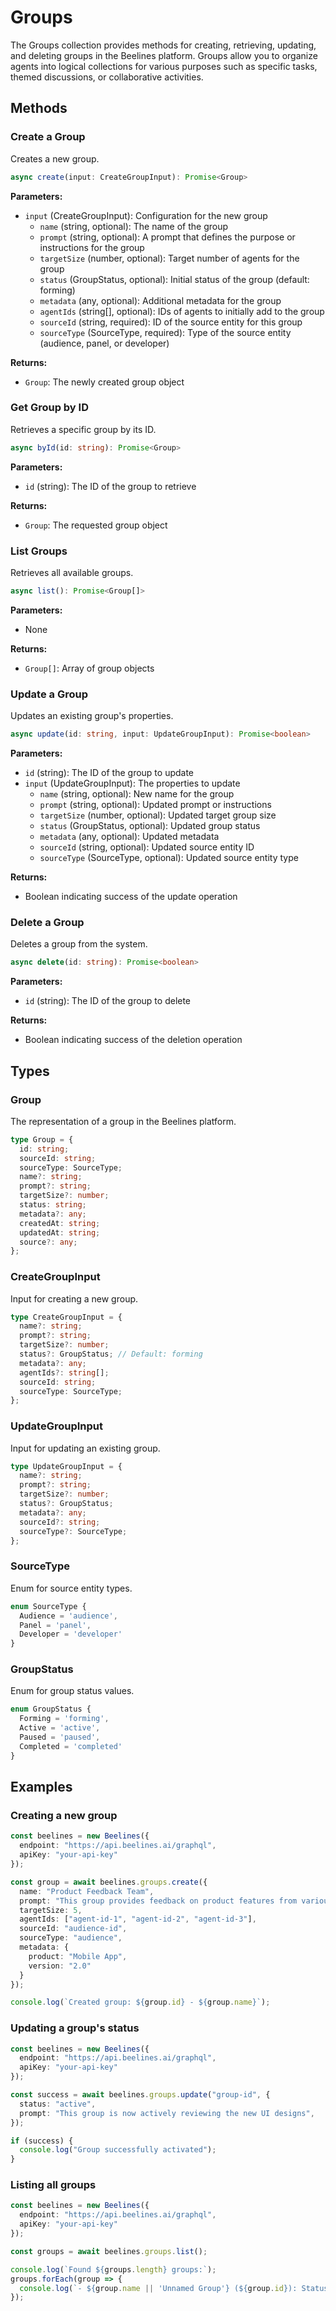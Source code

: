 # Groups

The Groups collection provides methods for creating, retrieving, updating, and deleting groups in the Beelines platform. Groups allow you to organize agents into logical collections for various purposes such as specific tasks, themed discussions, or collaborative activities.

## Methods

### Create a Group

Creates a new group.

```typescript
async create(input: CreateGroupInput): Promise<Group>
```

**Parameters:**
- `input` (CreateGroupInput): Configuration for the new group
  - `name` (string, optional): The name of the group
  - `prompt` (string, optional): A prompt that defines the purpose or instructions for the group
  - `targetSize` (number, optional): Target number of agents for the group
  - `status` (GroupStatus, optional): Initial status of the group (default: forming)
  - `metadata` (any, optional): Additional metadata for the group
  - `agentIds` (string[], optional): IDs of agents to initially add to the group
  - `sourceId` (string, required): ID of the source entity for this group
  - `sourceType` (SourceType, required): Type of the source entity (audience, panel, or developer)

**Returns:**
- `Group`: The newly created group object

### Get Group by ID

Retrieves a specific group by its ID.

```typescript
async byId(id: string): Promise<Group>
```

**Parameters:**
- `id` (string): The ID of the group to retrieve

**Returns:**
- `Group`: The requested group object

### List Groups

Retrieves all available groups.

```typescript
async list(): Promise<Group[]>
```

**Parameters:**
- None

**Returns:**
- `Group[]`: Array of group objects

### Update a Group

Updates an existing group's properties.

```typescript
async update(id: string, input: UpdateGroupInput): Promise<boolean>
```

**Parameters:**
- `id` (string): The ID of the group to update
- `input` (UpdateGroupInput): The properties to update
  - `name` (string, optional): New name for the group
  - `prompt` (string, optional): Updated prompt or instructions
  - `targetSize` (number, optional): Updated target group size
  - `status` (GroupStatus, optional): Updated group status
  - `metadata` (any, optional): Updated metadata
  - `sourceId` (string, optional): Updated source entity ID
  - `sourceType` (SourceType, optional): Updated source entity type

**Returns:**
- Boolean indicating success of the update operation

### Delete a Group

Deletes a group from the system.

```typescript
async delete(id: string): Promise<boolean>
```

**Parameters:**
- `id` (string): The ID of the group to delete

**Returns:**
- Boolean indicating success of the deletion operation

## Types

### Group

The representation of a group in the Beelines platform.

```typescript
type Group = {
  id: string;
  sourceId: string;
  sourceType: SourceType;
  name?: string;
  prompt?: string;
  targetSize?: number;
  status: string;
  metadata?: any;
  createdAt: string;
  updatedAt: string;
  source?: any;
};
```

### CreateGroupInput

Input for creating a new group.

```typescript
type CreateGroupInput = {
  name?: string;
  prompt?: string;
  targetSize?: number;
  status?: GroupStatus; // Default: forming
  metadata?: any;
  agentIds?: string[];
  sourceId: string;
  sourceType: SourceType;
};
```

### UpdateGroupInput

Input for updating an existing group.

```typescript
type UpdateGroupInput = {
  name?: string;
  prompt?: string;
  targetSize?: number;
  status?: GroupStatus;
  metadata?: any;
  sourceId?: string;
  sourceType?: SourceType;
};
```

### SourceType

Enum for source entity types.

```typescript
enum SourceType {
  Audience = 'audience',
  Panel = 'panel',
  Developer = 'developer'
}
```

### GroupStatus

Enum for group status values.

```typescript
enum GroupStatus {
  Forming = 'forming',
  Active = 'active',
  Paused = 'paused',
  Completed = 'completed'
}
```

## Examples

### Creating a new group

```typescript
const beelines = new Beelines({
  endpoint: "https://api.beelines.ai/graphql",
  apiKey: "your-api-key"
});

const group = await beelines.groups.create({
  name: "Product Feedback Team",
  prompt: "This group provides feedback on product features from various perspectives",
  targetSize: 5,
  agentIds: ["agent-id-1", "agent-id-2", "agent-id-3"],
  sourceId: "audience-id",
  sourceType: "audience",
  metadata: {
    product: "Mobile App",
    version: "2.0"
  }
});

console.log(`Created group: ${group.id} - ${group.name}`);
```

### Updating a group's status

```typescript
const beelines = new Beelines({
  endpoint: "https://api.beelines.ai/graphql",
  apiKey: "your-api-key"
});

const success = await beelines.groups.update("group-id", {
  status: "active",
  prompt: "This group is now actively reviewing the new UI designs",
});

if (success) {
  console.log("Group successfully activated");
}
```

### Listing all groups

```typescript
const beelines = new Beelines({
  endpoint: "https://api.beelines.ai/graphql",
  apiKey: "your-api-key"
});

const groups = await beelines.groups.list();

console.log(`Found ${groups.length} groups:`);
groups.forEach(group => {
  console.log(`- ${group.name || 'Unnamed Group'} (${group.id}): Status: ${group.status}`);
});
``` 